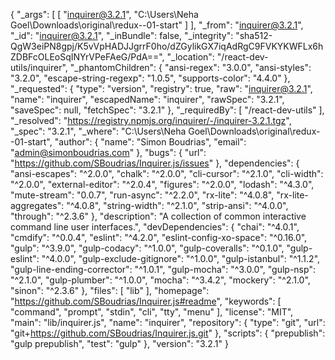 {
  "_args": [
    [
      "inquirer@3.2.1",
      "C:\\Users\\Neha Goel\\Downloads\\original\\redux--01-start"
    ]
  ],
  "_from": "inquirer@3.2.1",
  "_id": "inquirer@3.2.1",
  "_inBundle": false,
  "_integrity": "sha512-QgW3eiPN8gpj/K5vVpHADJJgrrF0ho/dZGylikGX7iqAdRgC9FVKYKWFLx6hZDBFcOLEoSqINYrVPeFAeG/PdA==",
  "_location": "/react-dev-utils/inquirer",
  "_phantomChildren": {
    "ansi-regex": "3.0.0",
    "ansi-styles": "3.2.0",
    "escape-string-regexp": "1.0.5",
    "supports-color": "4.4.0"
  },
  "_requested": {
    "type": "version",
    "registry": true,
    "raw": "inquirer@3.2.1",
    "name": "inquirer",
    "escapedName": "inquirer",
    "rawSpec": "3.2.1",
    "saveSpec": null,
    "fetchSpec": "3.2.1"
  },
  "_requiredBy": [
    "/react-dev-utils"
  ],
  "_resolved": "https://registry.npmjs.org/inquirer/-/inquirer-3.2.1.tgz",
  "_spec": "3.2.1",
  "_where": "C:\\Users\\Neha Goel\\Downloads\\original\\redux--01-start",
  "author": {
    "name": "Simon Boudrias",
    "email": "admin@simonboudrias.com"
  },
  "bugs": {
    "url": "https://github.com/SBoudrias/Inquirer.js/issues"
  },
  "dependencies": {
    "ansi-escapes": "^2.0.0",
    "chalk": "^2.0.0",
    "cli-cursor": "^2.1.0",
    "cli-width": "^2.0.0",
    "external-editor": "^2.0.4",
    "figures": "^2.0.0",
    "lodash": "^4.3.0",
    "mute-stream": "0.0.7",
    "run-async": "^2.2.0",
    "rx-lite": "^4.0.8",
    "rx-lite-aggregates": "^4.0.8",
    "string-width": "^2.1.0",
    "strip-ansi": "^4.0.0",
    "through": "^2.3.6"
  },
  "description": "A collection of common interactive command line user interfaces.",
  "devDependencies": {
    "chai": "^4.0.1",
    "cmdify": "^0.0.4",
    "eslint": "^4.2.0",
    "eslint-config-xo-space": "^0.16.0",
    "gulp": "^3.9.0",
    "gulp-codacy": "^1.0.0",
    "gulp-coveralls": "^0.1.0",
    "gulp-eslint": "^4.0.0",
    "gulp-exclude-gitignore": "^1.0.0",
    "gulp-istanbul": "^1.1.2",
    "gulp-line-ending-corrector": "^1.0.1",
    "gulp-mocha": "^3.0.0",
    "gulp-nsp": "^2.1.0",
    "gulp-plumber": "^1.0.0",
    "mocha": "^3.4.2",
    "mockery": "^2.1.0",
    "sinon": "^2.3.6"
  },
  "files": [
    "lib"
  ],
  "homepage": "https://github.com/SBoudrias/Inquirer.js#readme",
  "keywords": [
    "command",
    "prompt",
    "stdin",
    "cli",
    "tty",
    "menu"
  ],
  "license": "MIT",
  "main": "lib/inquirer.js",
  "name": "inquirer",
  "repository": {
    "type": "git",
    "url": "git+https://github.com/SBoudrias/Inquirer.js.git"
  },
  "scripts": {
    "prepublish": "gulp prepublish",
    "test": "gulp"
  },
  "version": "3.2.1"
}
